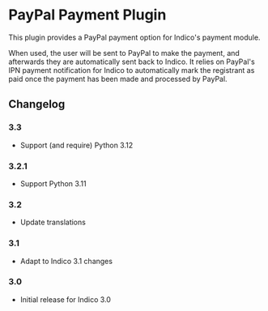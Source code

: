 # PayPal Payment Plugin

This plugin provides a PayPal payment option for Indico's payment module.

When used, the user will be sent to PayPal to make the payment, and afterwards
they are automatically sent back to Indico. It relies on PayPal's IPN payment
notification for Indico to automatically mark the registrant as paid once the
payment has been made and processed by PayPal.


## Changelog

### 3.3

- Support (and require) Python 3.12

### 3.2.1

- Support Python 3.11

### 3.2

- Update translations

### 3.1

- Adapt to Indico 3.1 changes

### 3.0

- Initial release for Indico 3.0
